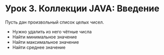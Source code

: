 # Урок 3. Коллекции JAVA: Введение

Пусть дан произвольный список целых чисел.

 - Нужно удалить из него чётные числа
 - Найти минимальное значение
 - Найти максимальное значение
 - Найти среднее значение
